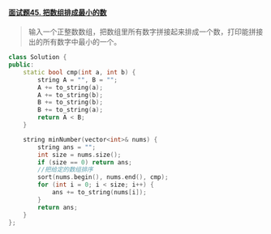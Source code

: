 #### [面试题45. 把数组排成最小的数](https://leetcode-cn.com/problems/ba-shu-zu-pai-cheng-zui-xiao-de-shu-lcof/)

>  输入一个正整数数组，把数组里所有数字拼接起来排成一个数，打印能拼接出的所有数字中最小的一个。

```c++
class Solution {
public:
    static bool cmp(int a, int b) {
        string A = "", B = "";
        A += to_string(a);
        A += to_string(b);
        B += to_string(b);
        B += to_string(a);
        return A < B;
    }

    string minNumber(vector<int>& nums) {
        string ans = "";
        int size = nums.size();
        if (size == 0) return ans;
        //把给定的数组排序
        sort(nums.begin(), nums.end(), cmp);
        for (int i = 0; i < size; i++) {
            ans += to_string(nums[i]);
        }
        return ans;
    }
};
```

